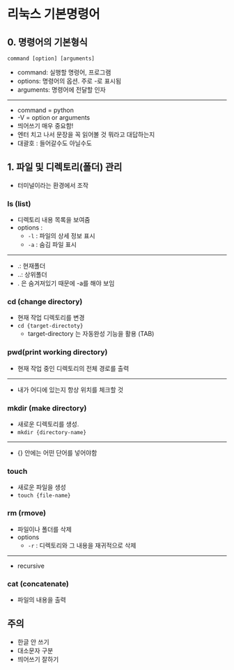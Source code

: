# 리눅스 기본명령어

## 0. 명령어의 기본형식

```
command [option] [arguments]
```
- command: 실행할 명령어, 프로그램
- options: 명령어의 옵션. 주로 -로 표시됨
- arguments: 명령어에 전달할 인자
---
- command = python
- -V = option or arguments
- 띄어쓰기 매우 중요함!
- 엔터 치고 나서 문장을 꼭 읽어볼 것 뭐라고 대답하는지
- 대괄호 : 들어갈수도 아닐수도

## 1. 파일 및 디렉토리(폴더) 관리

- 터미널이라는 환경에서 조작

### ls (list)

- 디렉토리 내용 목록을 보여줌
- options :
    - `-l` : 파일의 상세 정보 표시 
    - `-a` : 숨김 파일 표시
---
- .: 현재폴더
- ..: 상위폴더
- . 은 숨겨져있기 때문에 -a를 해야 보임

### cd (change directory)

- 현재 작업 디렉토리를 변경
- `cd {target-directoty}`
    - target-directory 는 자동완성 기능을 활용 (TAB)

### pwd(print working directory)

- 현재 작업 중인 디렉토리의 전체 경로를 출력
---
- 내가 어디에 있는지 항상 위치를 체크할 것

### mkdir (make directory)

- 새로운 디렉토리를 생성.
- `mkdir {directory-name}`
---
- {} 안에는 어떤 단어를 넣어야함

### touch

- 새로운 파일을 생성
- `touch {file-name}`

### rm (rmove)

- 파일이나 폴더를 삭제
- options
    - `-r` : 디렉토리와 그 내용을 재귀적으로 삭제
---
-  recursive

### cat (concatenate)

- 파일의 내용을 출력

## 주의

- 한글 안 쓰기
- 대소문자 구분
- 띄어쓰기 잘하기
